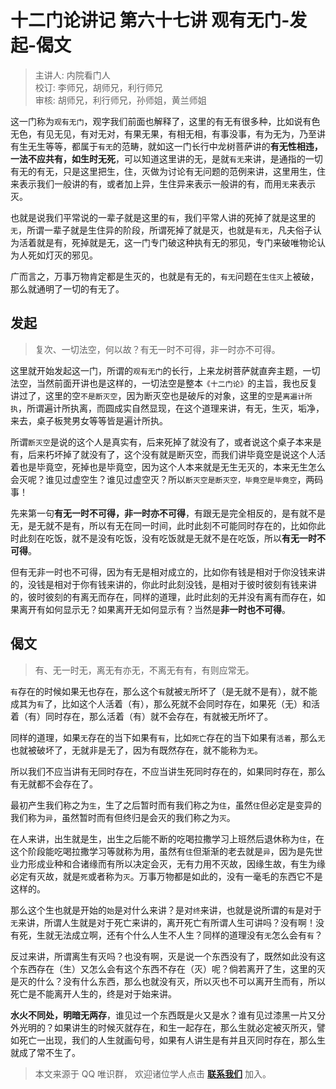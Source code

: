 # 十二门论讲记 第六十七讲 观有无门-发起-偈文

> 主讲人: 内院看门人 <br />
> 校订: 李师兄，胡师兄，利行师兄 <br />
> 审核: 胡师兄，利行师兄，孙师姐，黄兰师姐 <br />

这一门称为`观有无门`，观字我们前面也解释了，这里的有无有很多种，比如说有色无色，有见无见，有对无对，有果无果，有相无相，有事没事，有为无为，乃至讲有生无生等等，都属于`有无`的范畴，就如这一门长行中龙树菩萨讲的**有无性相违，一法不应共有，如生时无死**，可以知道这里讲的无，是就`有无`来讲，是通指的一切有无的有无，只是这里把生，住，灭做为讨论有无问题的范例来讲，这里用生，住来表示我们一般讲的有，或者加上异，生住异来表示一般讲的有，而用`无`来表示灭。

也就是说我们平常说的一辈子就是这里的`有`，我们平常人讲的死掉了就是这里的`无`，所谓一辈子就是生住异的阶段，所谓死掉了就是灭，也就是`有无`，凡夫俗子认为活着就是有，死掉就是无，这一门专门破这种执有无的邪见，专门来破唯物论认为人死如灯灭的邪见。

广而言之，万事万物肯定都是生灭的，也就是有无的，`有无`问题在`生住灭`上被破，那么就通明了一切的有无了。

## 发起

> 复次、一切法空，何以故？有无一时不可得，非一时亦不可得。

这里就开始发起这一门，所谓的`观有无门`的长行，上来龙树菩萨就直奔主题，一切法空，当然前面开讲也是这样的，一切法空是整本`《十二门论》`的主旨，我也反复讲过了，这里的空`不是断灭空`，因为断灭空也是破斥的对象，这里的`空`是`离遍计所执`，所谓遍计所执离，而圆成实自然显现，在这个道理来讲，有无，生灭，垢净，来去，桌子板凳男女等等皆是遍计所执。

所谓`断灭空`是说的这个人是真实有，后来死掉了就没有了，或者说这个桌子本来是有，后来朽坏掉了就没有了，这个没有就是断灭空，而我们讲毕竟空是说这个人活着也是毕竟空，死掉也是毕竟空，因为这个人本来就是无生无灭的，本来无生怎么会灭呢？谁见过虚空生？谁见过虚空灭？所以`断灭空是断灭空，毕竟空是毕竟空`，两码事！

先来第一句**有无一时不可得，非一时亦不可得**，有跟无是完全相反的，是有就不是无，是无就不是有，所以有无在同一时间，此时此刻不可能同时存在的，比如你此时此刻在吃饭，就不是没有吃饭，没有吃饭就是无就不是在吃饭，所以**有无一时不可得**。

但有无非一时也不可得，因为有无是相对成立的，比如你有钱是相对于你没钱来讲的，没钱是相对于你有钱来讲的，你此时此刻没钱，是相对于彼时彼刻有钱来讲的，彼时彼刻的有离无而存在，同样的道理，此时此刻的无并没有离有而存在，如果离开有如何显示无？如果离开无如何显示有？当然是**非一时也不可得**。

## 偈文

> 有、无一时无，离无有亦无，不离无有有，有则应常无。

`有`存在的时候如果无也存在，那么这个`有`就被`无`所坏了（是无就不是有），就不能成其为`有`了，比如这个人活着（有），那么死就不会同时存在，如果死（无）和活着（有）同时存在，那么活着（有）就不会存在，有就被无所坏了。

同样的道理，如果`无`存在的当下如果有`有`，比如`死亡`存在的当下如果有`活着`，那么`无`也就被破坏了，无就非是无了，因为有既然存在，就不能称为`无`。

所以我们不应当讲有无同时存在，不应当讲生死同时存在的，如果同时存在，那么有无就都不会存在了。

最初产生我们称之为`生`，生了之后暂时而有我们称之为`住`，虽然`住`但必定是变异的我们称为`异`，虽然暂时而有但终归是会灭的我们称之为`灭`。

在人来讲，出生就是生，出生之后能不断的吃喝拉撒学习上班然后退休称为`住`，在这个阶段能吃喝拉撒学习等就称为用，虽然有`住`但渐渐的老去就是`异`，因为是先世业力形成业种和合诸缘而有所以决定会灭，无有力用不灭故，因缘生故，有生为缘必定有灭故，就是`死`或者称为`灭`。万事万物都是如此的，没有一毫毛的东西它不是这样的。

那么这个生也就是开始的`始`是对什么来讲？是对`终`来讲，也就是说所谓的`有`是对于`无`来讲，所谓人生就是对于死亡来讲的，离开死亡有所谓人生可讲吗？没有啊！没有死，生就无法成立啊，还有个什么人生不人生？同样的道理没有`无`怎么会有`有`？

反过来讲，所谓离生有灭吗？也没有啊，灭是说一个东西没有了，既然如此没有这个东西存在（生）又怎么会有这个东西不存在（灭）呢？倘若离开了生，这里的灭是灭的什么？没有什么东西，那么也就没有灭，所以灭也不可以离开生而有，所以死亡是不能离开人生的，终是对于始来讲。

**水火不同处，明暗无两存**，谁见过一个东西既是火又是水？谁有见过漆黑一片又分外光明的？如果讲生的时候灭就存在，和生一起存在，那么生就必定被灭所灭，譬如死亡一出现，我们的人生就画句号，如果有人讲生是有并且灭同时存在，那么生就成了常不生了。

> 本文来源于 QQ 唯识群， 欢迎诸位学人点击 **[联系我们](https://mp.weixin.qq.com/s/lZCfWjmLjgNR165Tx4_bCQ)** 加入。
